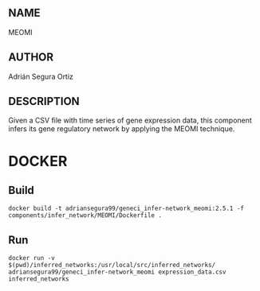 ## NAME

MEOMI

## AUTHOR

Adrián Segura Ortiz

## DESCRIPTION

Given a CSV file with time series of gene expression data, this component infers its gene regulatory network by applying the MEOMI technique.

# DOCKER

## Build

```
docker build -t adriansegura99/geneci_infer-network_meomi:2.5.1 -f components/infer_network/MEOMI/Dockerfile .
```

## Run

```
docker run -v $(pwd)/inferred_networks:/usr/local/src/inferred_networks/ adriansegura99/geneci_infer-network_meomi expression_data.csv inferred_networks
```
